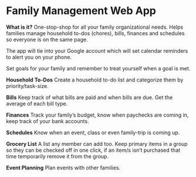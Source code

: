 # Family Management Web App

**What is it?**
One-stop-shop for all your family organizational needs. Helps families manage household to-dos (chores), bills, finances and schedules so everyone is on the same page.

The app will tie into your Google account which will set calendar reminders to alert you on your phone.

Set goals for your family and remember to treat yourself when a goal is met.





**Household To-Dos**
Create a household to-do list and categorize them by priority/task-size.

**Bills**
Keep track of what bills are paid and when bills are due. Get the average of each bill type.

**Finances**
Track your family’s budget, know when paychecks are coming in, keep track of your bank accounts.

**Schedules**
Know when an event, class or even family-trip is coming up.

**Grocery List**
A list any member can add too. Keep primary items in a group so they can be checked off in one click, if an item/s isn’t purchased that time temporarily remove it from the group.

**Event Planning**
Plan events with other families.
